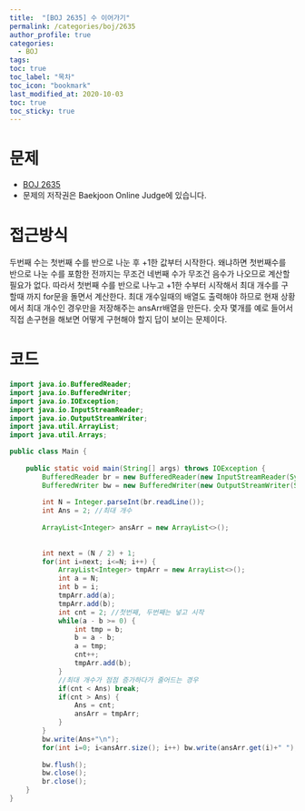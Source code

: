 ```yaml
---
title:  "[BOJ 2635] 수 이어가기"
permalink: /categories/boj/2635
author_profile: true
categories:
  - BOJ
tags:
toc: true
toc_label: "목차"
toc_icon: "bookmark"
last_modified_at: 2020-10-03
toc: true
toc_sticky: true
---
```

# 문제
* [BOJ 2635](https://www.acmicpc.net/problem/2635)
* 문제의 저작권은 Baekjoon Online Judge에 있습니다.  

# 접근방식
두번째 수는 첫번째 수를 반으로 나눈 후 +1한 값부터 시작한다. 왜냐하면 첫번째수를 반으로 나눈 수를 포함한 전까지는 무조건 네번째 수가 무조건 음수가 나오므로 계산할 필요가 없다. 따라서 첫번째 수를 반으로 나누고 +1한 수부터 시작해서 최대 개수를 구할때 까지 for문을 돌면서 계산한다. 최대 개수일때의 배열도 출력해야 하므로 현재 상황에서 최대 개수인 경우만을 저장해주는 ansArr배열을 만든다. 숫자 몇개를 예로 들어서 직접 손구현을 해보면 어떻게 구현해야 할지 답이 보이는 문제이다.  

# 코드
```java
import java.io.BufferedReader;
import java.io.BufferedWriter;
import java.io.IOException;
import java.io.InputStreamReader;
import java.io.OutputStreamWriter;
import java.util.ArrayList;
import java.util.Arrays;

public class Main {
	
	public static void main(String[] args) throws IOException {
		BufferedReader br = new BufferedReader(new InputStreamReader(System.in));
		BufferedWriter bw = new BufferedWriter(new OutputStreamWriter(System.out));
		
		int N = Integer.parseInt(br.readLine());
		int Ans = 2; //최대 개수
		
		ArrayList<Integer> ansArr = new ArrayList<>();
		
		
		int next = (N / 2) + 1;
		for(int i=next; i<=N; i++) {
			ArrayList<Integer> tmpArr = new ArrayList<>();
			int a = N;
			int b = i;
			tmpArr.add(a);
			tmpArr.add(b);
			int cnt = 2; //첫번째, 두번째는 넣고 시작
			while(a - b >= 0) {
				int tmp = b;
				b = a - b;
				a = tmp;
				cnt++;
				tmpArr.add(b);
			}
			//최대 개수가 점점 증가하다가 줄어드는 경우
			if(cnt < Ans) break;
			if(cnt > Ans) {
				Ans = cnt;
				ansArr = tmpArr;
			}
		}
		bw.write(Ans+"\n");
		for(int i=0; i<ansArr.size(); i++) bw.write(ansArr.get(i)+" ");
		
		bw.flush();
		bw.close();
		br.close();
	}
}
```